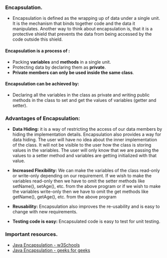 ### Encapsulation.
* Encapsulation is defined as the wrapping up of data under a single unit. 
  It is the mechanism that binds together code and the data it manipulates. 
  Another way to think about encapsulation is, that it is a protective shield that 
  prevents the data from being accessed by the code outside this shield.

#### Encapsulation is a process of :
* Packing **variables** and **methods** in a single unit.
* Protecting data by declaring them as **private**.
* **Private members can only be used inside the same class**.


#### Encapsulation can be achieved by:
* Declaring all the variables in the class as private and 
  writing public methods in the class to set and get the values of variables (getter and setter).

### Advantages of Encapsulation:
* **Data Hiding:** it is a way of restricting the access of our data members by hiding the implementation details. 
  Encapsulation also provides a way for data hiding. The user will have no idea about the inner implementation of the 
  class. It will not be visible to the user how the class is storing values in the variables. 
  The user will only know that we are passing the values to a setter method and variables are 
  getting initialized with that value.

* **Increased Flexibility:** We can make the variables of the class read-only or write-only depending on our requirement. 
  If we wish to make the variables read-only then we have to omit the setter methods like setName(), setAge(), etc. 
  from the above program or if we wish to make the variables write-only then we have to omit the get methods like 
  getName(), getAge(), etc. from the above program

* **Reusability:** Encapsulation also improves the re-usability and is easy to change with new requirements.

* **Testing code is easy:** Encapsulated code is easy to test for unit testing.

### Important resources.
* [Java Encapsulation - w3Schools](https://www.w3schools.com/java/java_encapsulation.asp)
* [Java Encapsulation - geeks for geeks](https://www.geeksforgeeks.org/encapsulation-in-java/)